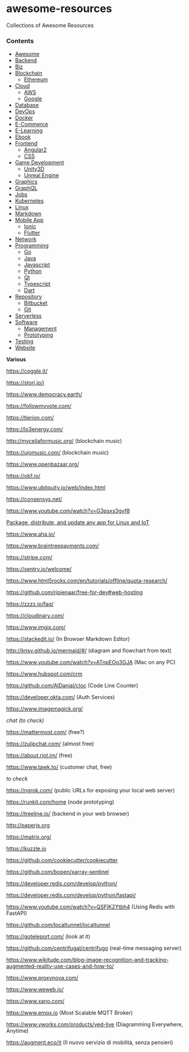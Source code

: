 # awesome-resources

Collections of Awesome Resources

### Contents

- [Awesome](./src/Awesome/)
- [Backend](./src/Backend/)
- [Biz](./src/Biz/)
- [Blockchain](./src/Blockchain/)
  * [Ethereum](./src/Blockchain/Ethereum/)
- [Cloud](./src/Cloud/)
  * [AWS](./src/Cloud/Aws/)
  * [Google](./src/Cloud/google.md)
- [Database](./src/Database/)
- [DevOps](./src/DevOps/)
- [Docker](./src/Docker/)
- [E-Commerce](./src/E_Commerce/)
- [E-Learning](./src/E_Learning/)
- [Ebook](./src/Ebook/)
- [Frontend](./src/Frontend/)
  * [Angular2](src/Frontend/Angular2/)
  * [CSS](./src/Frontend/Css/)
- [Game Development](./src/GameDev/)
  * [Unity3D](./src/GameDev/Unity/)
  * [Unreal Engine](./src/GameDev/UnrealEngine)
- [Graphics](./src/Graphics/)
- [GraphQL](./src/GraphQL/)
- [Jobs](./src/Jobs/)
- [Kubernetes](./src/Kubernetes)
- [Linux](./src/Linux/)
- [Markdown](./src/Markdown/)
- [Mobile App](./src/MobileApp/)
  * [Ionic](./src/MobileApp/Ionic/)
  * [Flutter](./src/MobileApp/flutter.md)
- [Network](./src/Network/)
- [Programming](./src/Programming/)
  * [Go](./src/Programming/Go/)
  * [Java](./src/Programming/Java/)
  * [Javascript](./src/Programming/Javascript/)
  * [Python](./src/Programming/Python/)
  * [Qt](./src/Programming/Qt/)
  * [Typescript](./src/Programming/Typescript/)
  * [Dart](./src/Programming/DART.md)
- [Repository](./src/Repository/)
  * [Bitbucket](./src/Repository/Bitbucket/)
  * [Git](./src/Repository/Git/)
- [Serverless](./src/Serverless/)
- [Software](./src/Software/)
  * [Management](./src/Software/management.md)
  * [Prototyping](./src/Software/prototyping.md)
- [Testing](./src/Testing/)
- [Website](./src/Website/)

**Various**

https://coggle.it/

https://storj.io/i

https://www.democracy.earth/

https://followmyvote.com/

https://tierion.com/

https://lo3energy.com/

http://myceliaformusic.org/ (blockchain music)

https://ujomusic.com/ (blockchain music)

https://www.openbazaar.org/

https://ob1.io/

https://www.ubitquity.io/web/index.html

https://consensys.net/

https://www.youtube.com/watch?v=G3psxs3gyf8

[Package, distribute, and update any app for Linux and IoT](https://snapcraft.io/)

https://www.aha.io/

https://www.braintreepayments.com/

https://stripe.com/

https://sentry.io/welcome/

https://www.html5rocks.com/en/tutorials/offline/quota-research/

https://github.com/ripienaar/free-for-dev#web-hosting

https://zzzz.io/faq/

https://cloudinary.com/

https://www.imgix.com/

https://stackedit.io/ (In Browser Markdown Editor)

http://knsv.github.io/mermaid/#/ (diagram and flowchart from text)

https://www.youtube.com/watch?v=ATnpEOo3GJA (Mac on any PC)

https://www.hubspot.com/crm

https://github.com/AlDanial/cloc (Code Line Counter)

https://developer.okta.com/ (Auth Services)

https://www.imagemagick.org/

*chat (to check)*

https://mattermost.com/ (free?)

https://zulipchat.com/ (almost free)

https://about.riot.im/ (free)

https://www.tawk.to/ (customer chat, free)

*to check*

https://ngrok.com/ (public URLs for exposing your local web server)

https://runkit.com/home (node prototyping)

https://treeline.io/ (backend in your web browser)

http://paperjs.org

https://matrix.org/

https://kuzzle.io

https://github.com/cookiecutter/cookiecutter

https://github.com/bopen/xarray-sentinel

https://developer.redis.com/develop/python/

https://developer.redis.com/develop/python/fastapi/

https://www.youtube.com/watch?v=QSFIK2Ytbh4 (Using Redis with FastAPI)

https://github.com/localtunnel/localtunnel

https://goteleport.com/ (look at it)

https://github.com/centrifugal/centrifugo (real-time messaging server)

https://www.wikitude.com/blog-image-recognition-and-tracking-augmented-reality-use-cases-and-how-to/

https://www.proxynova.com/

https://www.weweb.io/

https://www.xano.com/

https://www.emqx.io (Most Scalable MQTT Broker)

https://www.yworks.com/products/yed-live (Diagramming Everywhere, Anytime)

https://augment.eco/it (Il nuovo servizio di mobilità, senza pensieri)